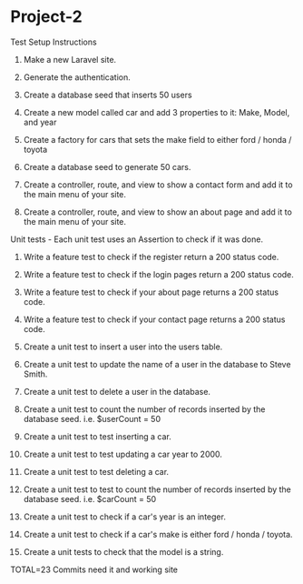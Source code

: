 # Project-2

Test Setup Instructions

1.  Make a new Laravel site.

2.  Generate the authentication.

3.  Create a database seed that inserts 50 users

4.  Create a new model called car and add 3 properties to it: Make, Model, and year

5.  Create a factory for cars that sets the make field to either ford / honda / toyota

6.  Create a database seed to generate 50 cars.

7.  Create a controller, route, and view to show a contact form and add it to the main menu of your site.

8.  Create a controller, route, and view to show an about page and add it to the main menu of your site.

Unit tests - Each unit test uses an Assertion to check if it was done.

1.  Write a feature test to check if the register return a 200 status code.

2.  Write a feature test to check if the login pages return a 200 status code.

3.  Write a feature test to check if your about page returns a 200 status code.

4.  Write a feature test to check if your contact page returns a 200 status code.

5.  Create a unit test to insert a user into the users table.

6.  Create a unit test to update the name of a user in the database to Steve Smith.

7.  Create a unit test to delete a user in the database.

8.  Create a unit test to count the number of records inserted by the database seed.  i.e. $userCount = 50

9.  Create a unit test to test inserting a car.

10.  Create a unit test to test updating a car year to 2000.

11. Create a unit test to test deleting a car.

12.  Create a unit test to test to count the number of records inserted by the database seed.  i.e. $carCount = 50

13.   Create a unit test to check if a car's year is an integer.

14.  Create a unit test to check if a car's make is either ford / honda / toyota.

15.  Create a unit tests to check that the model is a string.

TOTAL=23 Commits need it and working site 
